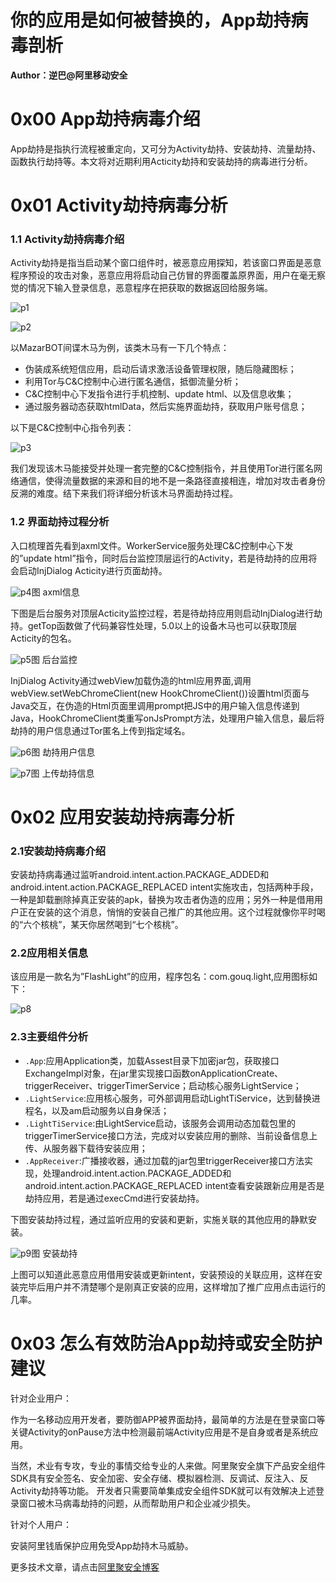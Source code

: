 # 你的应用是如何被替换的，App劫持病毒剖析

**Author：逆巴@阿里移动安全**

0x00 App劫持病毒介绍
=====

App劫持是指执行流程被重定向，又可分为Activity劫持、安装劫持、流量劫持、函数执行劫持等。本文将对近期利用Acticity劫持和安装劫持的病毒进行分析。

0x01 Activity劫持病毒分析
=====

### 1.1 Activity劫持病毒介绍

Activity劫持是指当启动某个窗口组件时，被恶意应用探知，若该窗口界面是恶意程序预设的攻击对象，恶意应用将启动自己仿冒的界面覆盖原界面，用户在毫无察觉的情况下输入登录信息，恶意程序在把获取的数据返回给服务端。

![p1](http://drops.javaweb.org/uploads/images/22c4db7e4eac4ea846021aa51d4356c9b182a377.jpg)

![p2](http://drops.javaweb.org/uploads/images/2f1eba46af2366d20b1a28716d3c8b4e15eac16d.jpg)

以MazarBOT间谍木马为例，该类木马有一下几个特点：

*   伪装成系统短信应用，启动后请求激活设备管理权限，随后隐藏图标；
*   利用Tor与C&C控制中心进行匿名通信，抵御流量分析；
*   C&C控制中心下发指令进行手机控制、update html、以及信息收集；
*   通过服务器动态获取htmlData，然后实施界面劫持，获取用户账号信息；

以下是C&C控制中心指令列表：

![p3](http://drops.javaweb.org/uploads/images/181dfbb74040e1a003336900e2efa502cbd91b3d.jpg)

我们发现该木马能接受并处理一套完整的C&C控制指令，并且使用Tor进行匿名网络通信，使得流量数据的来源和目的地不是一条路径直接相连，增加对攻击者身份反溯的难度。结下来我们将详细分析该木马界面劫持过程。

### 1.2 界面劫持过程分析

入口梳理首先看到axml文件。WorkerService服务处理C&C控制中心下发的”update html”指令，同时后台监控顶层运行的Activity，若是待劫持的应用将会启动InjDialog Acticity进行页面劫持。

![p4](http://drops.javaweb.org/uploads/images/007c9f1bea55a0a54ddc865a3a3f58c077e092a1.jpg)图 axml信息

下图是后台服务对顶层Acticity监控过程，若是待劫持应用则启动InjDialog进行劫持。getTop函数做了代码兼容性处理，5.0以上的设备木马也可以获取顶层Acticity的包名。

![p5](http://drops.javaweb.org/uploads/images/6d4c65db20391cbc6cb9a68ef787c8a96e0cde50.jpg)图 后台监控

InjDialog Activity通过webView加载伪造的html应用界面,调用webView.setWebChromeClient(new HookChromeClient())设置html页面与Java交互，在伪造的Html页面里调用prompt把JS中的用户输入信息传递到Java，HookChromeClient类重写onJsPrompt方法，处理用户输入信息，最后将劫持的用户信息通过Tor匿名上传到指定域名。

![p6](http://drops.javaweb.org/uploads/images/2cc7cab8378da4a11c3c8141ea0a4ed1b45cbd30.jpg)图 劫持用户信息

![p7](http://drops.javaweb.org/uploads/images/dace5f3f2c89bb0e594f9cffc266e70c02fea618.jpg)图 上传劫持信息

0x02 应用安装劫持病毒分析
=====

### 2.1安装劫持病毒介绍

安装劫持病毒通过监听android.intent.action.PACKAGE_ADDED和android.intent.action.PACKAGE_REPLACED intent实施攻击，包括两种手段，一种是卸载删除掉真正安装的apk，替换为攻击者伪造的应用；另外一种是借用用户正在安装的这个消息，悄悄的安装自己推广的其他应用。这个过程就像你平时喝的“六个核桃”，某天你居然喝到“七个核桃”。

### 2.2应用相关信息

该应用是一款名为”FlashLight”的应用，程序包名：com.gouq.light,应用图标如下：

![p8](http://drops.javaweb.org/uploads/images/5f891872b35daa31a5a3f0376cd87e6319100df1.jpg)

### 2.3主要组件分析

*   `.App`:应用Application类，加载Assest目录下加密jar包，获取接口ExchangeImpl对象，在jar里实现接口函数onApplicationCreate、triggerReceiver、triggerTimerService；启动核心服务LightService；
*   `.LightService`:应用核心服务，可外部调用启动LightTiService，达到替换进程名，以及am启动服务以自身保活；
*   `.LightTiService`:由LightService启动，该服务会调用动态加载包里的triggerTimerService接口方法，完成对以安装应用的删除、当前设备信息上传、从服务器下载待安装应用；
*   `.AppReceiver`:广播接收器，通过加载的jar包里triggerReceiver接口方法实现，处理android.intent.action.PACKAGE_ADDED和android.intent.action.PACKAGE_REPLACED intent查看安装跟新应用是否是劫持应用，若是通过execCmd进行安装劫持。

下图安装劫持过程，通过监听应用的安装和更新，实施关联的其他应用的静默安装。

![p9](http://drops.javaweb.org/uploads/images/e4bb00e179ca5de7331841e051dbd0542501a707.jpg)图 安装劫持

上图可以知道此恶意应用借用安装或更新intent，安装预设的关联应用，这样在安装完毕后用户并不清楚哪个是刚真正安装的应用，这样增加了推广应用点击运行的几率。

0x03 怎么有效防治App劫持或安全防护建议
=====

针对企业用户：

作为一名移动应用开发者，要防御APP被界面劫持，最简单的方法是在登录窗口等关键Activity的onPause方法中检测最前端Activity应用是不是自身或者是系统应用。

当然，术业有专攻，专业的事情交给专业的人来做。阿里聚安全旗下产品安全组件SDK具有安全签名、安全加密、安全存储、模拟器检测、反调试、反注入、反Activity劫持等功能。 开发者只需要简单集成安全组件SDK就可以有效解决上述登录窗口被木马病毒劫持的问题，从而帮助用户和企业减少损失。

针对个人用户：

安装阿里钱盾保护应用免受App劫持木马威胁。

更多技术文章，请点击[阿里聚安全博客](http://jaq.alibaba.com/community/index)